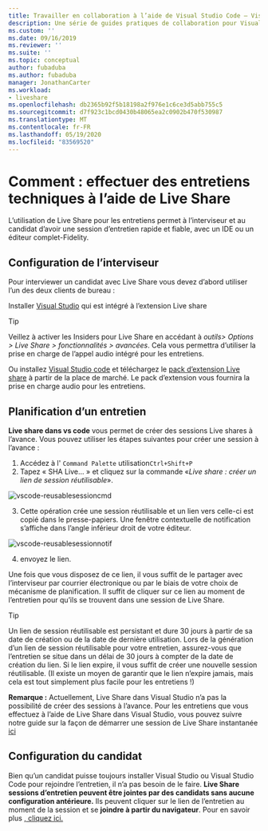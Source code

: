 ```yaml
---
title: Travailler en collaboration à l’aide de Visual Studio Code – Visual Studio Live Share | Microsoft Docs
description: Une série de guides pratiques de collaboration pour Visual Studio Code et Live Share.
ms.custom: ''
ms.date: 09/16/2019
ms.reviewer: ''
ms.suite: ''
ms.topic: conceptual
author: fubaduba
ms.author: fubaduba
manager: JonathanCarter
ms.workload:
- liveshare
ms.openlocfilehash: db2365b92f5b18198a2f976e1c6ce3d5abb755c5
ms.sourcegitcommit: d7f923c1bcd0430b48065ea2c0902b470f530987
ms.translationtype: MT
ms.contentlocale: fr-FR
ms.lasthandoff: 05/19/2020
ms.locfileid: "83569520"
---
```

<!--
Copyright &copy; Microsoft Corporation
All rights reserved.
Creative Commons Attribution 4.0 License (International): https://creativecommons.org/licenses/by/4.0/legalcode
-->

# <a name="how-to-do-technical-interviews-using-live-share"></a>Comment : effectuer des entretiens techniques à l’aide de Live Share

L’utilisation de Live Share pour les entretiens permet à l’interviseur et au candidat d’avoir une session d’entretien rapide et fiable, avec un IDE ou un éditeur complet-Fidelity. 


## <a name="setup-for-interviewer"></a>Configuration de l’interviseur 
Pour interviewer un candidat avec Live Share vous devez d’abord utiliser l’un des deux clients de bureau :

Installer [Visual Studio](../use/vs.md) qui est intégré à l’extension Live share

>[!TIP] 
> Veillez à activer les Insiders pour Live Share en accédant à *outils> Options > Live Share > fonctionnalités > avancées*. Cela vous permettra d’utiliser la prise en charge de l’appel audio intégré pour les entretiens.

Ou installez [Visual Studio code](../use/vscode.md) et téléchargez le [pack d’extension Live share](https://marketplace.visualstudio.com/items?itemName=MS-vsliveshare.vsliveshare-pack) à partir de la place de marché. Le pack d’extension vous fournira la prise en charge audio pour les entretiens. 

## <a name="scheduling-an-interview"></a>Planification d’un entretien 

**Live share dans vs code** vous permet de créer des sessions Live shares à l’avance. Vous pouvez utiliser les étapes suivantes pour créer une session à l’avance :

1. Accédez à l' `Command Palette` utilisation`Ctrl+Shift+P`
1. Tapez « SHA Live... » et cliquez sur la commande «_Live share : créer un lien de session réutilisable_».

![vscode-reusablesessioncmd](../media/vscode-cmdpalette-createreusablelink.png)

3. Cette opération crée une session réutilisable et un lien vers celle-ci est copié dans le presse-papiers. Une fenêtre contextuelle de notification s’affiche dans l’angle inférieur droit de votre éditeur.

![vscode-reusablesessionnotif](../media/vscode-notification-resuablesession.png)

4. envoyez le lien.

Une fois que vous disposez de ce lien, il vous suffit de le partager avec l’interviseur par courrier électronique ou par le biais de votre choix de mécanisme de planification. Il suffit de cliquer sur ce lien au moment de l’entretien pour qu’ils se trouvent dans une session de Live Share. 
> [!TIP] 
>Un lien de session réutilisable est persistant et dure 30 jours à partir de sa date de création ou de la date de dernière utilisation. Lors de la génération d’un lien de session réutilisable pour votre entretien, assurez-vous que l’entretien se situe dans un délai de 30 jours à compter de la date de création du lien. Si le lien expire, il vous suffit de créer une nouvelle session réutilisable. (Il existe un moyen de garantir que le lien n’expire jamais, mais cela est tout simplement plus facile pour les entretiens !)

**Remarque :** Actuellement, Live Share dans Visual Studio n’a pas la possibilité de créer des sessions à l’avance. Pour les entretiens que vous effectuez à l’aide de Live Share dans Visual Studio, vous pouvez suivre notre guide sur la façon de démarrer une session de Live Share instantanée [ici](../quickstart/share.md)



## <a name="setup-for-candidate"></a>Configuration du candidat
Bien qu’un candidat puisse toujours installer Visual Studio ou Visual Studio Code pour rejoindre l’entretien, il n’a pas besoin de le faire. **Live Share sessions d’entretien peuvent être jointes par des candidats sans aucune configuration antérieure.** Ils peuvent cliquer sur le lien de l’entretien au moment de la session et se **joindre à partir du navigateur**. Pour en savoir plus [, cliquez ici.](../quickstart/browser-join.md)



<!--
### **What to do as an Interviewer?**

As an interviewer you will act as the host of the Live Share session. If you are not familiar with Live Share, we suggest you refer to the [share a project](../use/vscode.md) section of our how-to guide
### **What to do as the Interviewee?**

If you are expecting to do a Technical Interview using Live Share, you are in luck! We want to make sure you are familiar with the basic Live Share features so you feel comfortable during your interview.

1. Before the interview, take some time and look over the [How-to guide](../use/vscode.md) so you understand how Live Share works.

1. You may want to install Visual Studio Code beforehand so that you are not waiting for the installation to complete once you start your interview

1. If you don't have the time, no worries. All you need to have a full interview is the link to a Live Share session your interviewer sends you while scheduling the interview. Just clicking on the link will automatically take you through all the steps needed.

1. At the time of the interview, just click on the link and follow the steps it takes you through. If you are early or your interviewer is late to the interview, don't worry! You will just be in the 'lobby' waiting for your interviewer to join. No other steps are required, and once your interviewer joins the session will automatically start.

>[!NOTE]
>If you find that the session has disconnected before or after the interviewer joined, don't worry. Just exit out of that session if (it isn't already closed) and re-click on the same link!

You are now all set to go with using Live Share for your interview! 
-->
